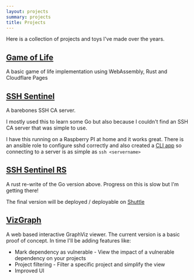 ```yaml
---
layout: projects
summary: projects
title: Projects
---
```


Here is a collection of projects and toys I've made over the years.

## [Game of Life](https://game-of-life.st2projects.com/)

A basic game of life implementation using WebAssembly, Rust and Cloudflare Pages

## [SSH Sentinel](https://github.com/ST2Projects/ssh-sentinel-server)
A barebones SSH CA server.

I mostly used this to learn some Go but also because I couldn't find an SSH CA server that was simple to use.

I have this running on a Raspberry PI at home and it works great. There is an ansible role to configure sshd correctly and also created a [CLI app](https://github.com/ST2Projects/ssh-sentinel-server) so connecting to a server is as simple as `ssh <servername>`
    
## [SSH Sentinel RS](https://github.com/ST2Projects/ssh-sentinel-server)
A rust re-write of the Go version above. Progress on this is slow but I'm getting there!

The final version will be deployed / deployable on [Shuttle](https://shuttle.rs)

## [VizGraph](https://github.com/ST2Projects/vizgraph)
A web based interactive GraphViz viewer. The current version is a basic proof of concept. In time I'll be adding features like:
- Mark dependency as vulnerable - View the impact of a vulnerable dependency on your projects
- Project filtering - Filter a specific project and simplify the view
- Improved UI